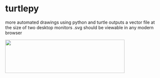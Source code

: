 # turtlepy
more automated drawings using python and turtle
outputs a vector file at the size of two desktop monitors
.svg should be viewable in any modern browser

<img src="https://github.com/jrparadis/turtlepy/blob/master/goodcolorsqrsiiceaopgbqb1704210105136.svg" height="108" width="384"/>
